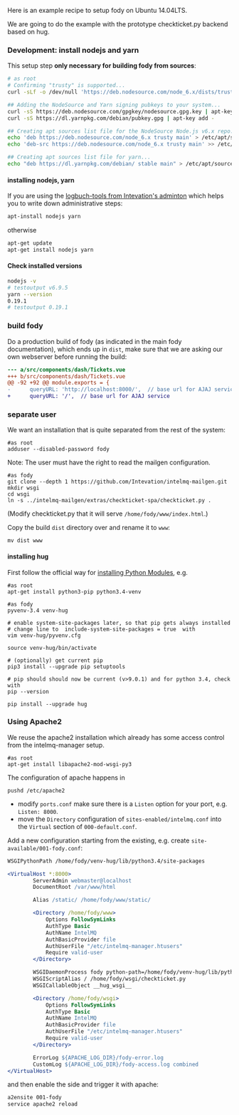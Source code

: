 Here is an example recipe to setup fody on Ubuntu 14.04LTS.

We are going to do the example with
the prototype checkticket.py backend based on hug.

### Development: install nodejs and yarn
This setup step **only necessary for building fody from sources**:

```sh
# as root
# Confirming "trusty" is supported...
curl -sLf -o /dev/null 'https://deb.nodesource.com/node_6.x/dists/trusty/ReleaseX' && echo yes

## Adding the NodeSource and Yarn signing pubkeys to your system...
curl -sS https://deb.nodesource.com/gpgkey/nodesource.gpg.key | apt-key add -
curl -sS https://dl.yarnpkg.com/debian/pubkey.gpg | apt-key add -

## Creating apt sources list file for the NodeSource Node.js v6.x repo...
echo 'deb https://deb.nodesource.com/node_6.x trusty main' > /etc/apt/sources.list.d/nodesource.list
echo 'deb-src https://deb.nodesource.com/node_6.x trusty main' >> /etc/apt/sources.list.d/nodesource.list

## Creating apt sources list file for yarn...
echo "deb https://dl.yarnpkg.com/debian/ stable main" > /etc/apt/sources.list.d/yarn.list
```

#### installing nodejs, yarn
If you are using the [logbuch-tools from Intevation's adminton](https://hg.intevation.de/adminton/raw-file/tip/logbuch-tools/logbuch-installer) which helps you to write down administrative steps:
```sh
apt-install nodejs yarn
```
otherwise
```sh
apt-get update
apt-get install nodejs yarn
```

#### Check installed versions
```sh
nodejs -v
# testoutput v6.9.5
yarn --version
0.19.1
# testoutput 0.19.1
```

### build fody

Do a production build of fody (as indicated in the main fody documentation), which ends up in `dist`,
make sure that we are asking our own webserver before running the build:

```diff
--- a/src/components/dash/Tickets.vue
+++ b/src/components/dash/Tickets.vue
@@ -92 +92 @@ module.exports = {
-      queryURL: 'http://localhost:8000/',  // base url for AJAJ service
+      queryURL: '/',  // base url for AJAJ service
```

### separate user

We want an installation that is quite separated from the rest of the system:

```shell
#as root
adduser --disabled-password fody
```

Note: The user must have the right to read the mailgen configuration.

```shell
#as fody
git clone --depth 1 https://github.com/Intevation/intelmq-mailgen.git
mkdir wsgi
cd wsgi
ln -s ../intelmq-mailgen/extras/checkticket-spa/checkticket.py .
```

(Modify checkticket.py that it will serve `/home/fody/www/index.html`.)


Copy the build `dist` directory over and rename it to `www`:
```shell
mv dist www
```

#### installing hug
First follow the official way for
[installing Python Modules](https://docs.python.org/3/installing/index.html),
e.g.

```shell
#as root
apt-get install python3-pip python3.4-venv
```


```shell
#as fody
pyvenv-3.4 venv-hug

# enable system-site-packages later, so that pip gets always installed
# change line to  include-system-site-packages = true  with
vim venv-hug/pyvenv.cfg

source venv-hug/bin/activate

# (optionally) get current pip
pip3 install --upgrade pip setuptools

# pip should should now be current (v>9.0.1) and for python 3.4, check with
pip --version

pip install --upgrade hug
```


### Using Apache2
We reuse the apache2 installation which already has
some access control from the intelmq-manager setup.

```shell
#as root
apt-get install libapache2-mod-wsgi-py3
```

The configuration of apache happens in
```shell
pushd /etc/apache2
```


 * modify `ports.conf` make sure there is a `Listen` option for your port, e.g.
   ```Listen: 8000```.
 * move the `Directory` configuration of `sites-enabled/intelmq.conf` into
   the `Virtual` section of `000-default.conf`.

Add a new configuration starting from the existing, 
e.g. create ```site-available/001-fody.conf```:

```apache
WSGIPythonPath /home/fody/venv-hug/lib/python3.4/site-packages

<VirtualHost *:8000>
        ServerAdmin webmaster@localhost
        DocumentRoot /var/www/html

        Alias /static/ /home/fody/www/static/

        <Directory /home/fody/www>
            Options FollowSymLinks
            AuthType Basic
            AuthName IntelMQ
            AuthBasicProvider file
            AuthUserFile "/etc/intelmq-manager.htusers"
            Require valid-user
        </Directory>

        WSGIDaemonProcess fody python-path=/home/fody/venv-hug/lib/python3.4/site-packages threads=15 maximum-requests=10000
        WSGIScriptAlias / /home/fody/wsgi/checkticket.py
        WSGICallableObject __hug_wsgi__

        <Directory /home/fody/wsgi>
            Options FollowSymLinks
            AuthType Basic
            AuthName IntelMQ
            AuthBasicProvider file
            AuthUserFile "/etc/intelmq-manager.htusers"
            Require valid-user
        </Directory>

        ErrorLog ${APACHE_LOG_DIR}/fody-error.log
        CustomLog ${APACHE_LOG_DIR}/fody-access.log combined
</VirtualHost>
```

and then enable the side and trigger it with apache:
```sh
a2ensite 001-fody
service apache2 reload
```
